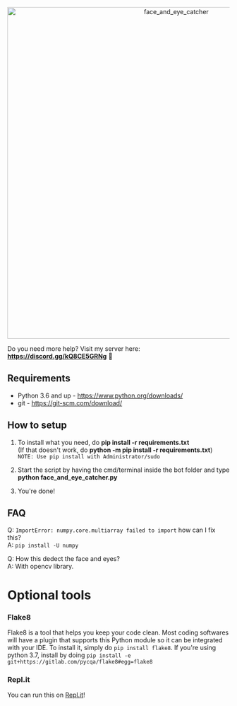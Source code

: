 <p align = "center">
  <img alt = "face_and_eye_catcher" src = "https://i.hizliresim.com/2CRJRW.png" width = "750px">
</p>

Do you need more help? Visit my server here: **https://discord.gg/kQ8CE5GRNg** 👀

## Requirements
- Python 3.6 and up - https://www.python.org/downloads/
- git - https://git-scm.com/download/

## How to setup
1. To install what you need, do **pip install -r requirements.txt**<br>
(If that doesn't work, do **python -m pip install -r requirements.txt**)<br>
`NOTE: Use pip install with Administrator/sudo`

2. Start the script by having the cmd/terminal inside the bot folder and type **python face_and_eye_catcher.py**

3. You're done!

## FAQ
Q: `ImportError: numpy.core.multiarray failed to import` how can I fix this?<br>
A: `pip install -U numpy`

Q: How this dedect the face and eyes?<br>
A: With opencv library.

# Optional tools
### Flake8
Flake8 is a tool that helps you keep your code clean. Most coding softwares will have a plugin that supports this Python module so it can be integrated with your IDE. To install it, simply do `pip install flake8`. If you're using python 3.7, install by doing `pip install -e git+https://gitlab.com/pycqa/flake8#egg=flake8`

### Repl.it
You can run this on [Repl.it](https://repl.it/)!
